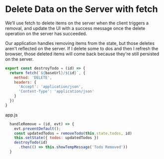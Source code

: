 # Delete Data on the Server with fetch

We’ll use fetch to delete items on the server when the client triggers a removal, and update the UI with a success message once the delete operation on the server has succeeded.

Our application handles removing items from the state, but those deletes aren't reflected on the server. If I delete some to dos and then I refresh the browser, those deleted items will come back because they're still persisted on the server.

```javascript
export const destroyTodo = (id) => {
  return fetch(`${baseUrl}/${id}`, {
    method: 'DELETE',
    headers: {
      'Accept': 'application/json',
      'Content-Type': 'application/json'
    }
  })
}
```

app.js

```javascript
  handleRemove = (id, evt) => {
    evt.preventDefault();
    const updatedTodos = removeTodo(this.state.todos, id)
    this.setState({ todos: updatedTodos })
    destroyTodo(id)
      .then(() => this.showTempMessage('Todo Removed'))
  }
```

